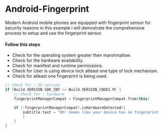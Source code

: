 # Android-Fingerprint

Modern Android mobile phones are equipped with fingerprint sensor for security reasons in this example i will demostrate the comprehensive process to setup and use the fingerprint sensor. 

#### Follow this steps

- Check for the operating system greater then marshmallow. 
- Check for the hardware availability. 
- Check for manifest and runtime permissions. 
- Check for User is using device lock atleast one type of lock mechanism. 
- Check for atleast one fingerprint is being used. 



```kotlin
// check for : OS version
if (Build.VERSION.SDK_INT >= Build.VERSION_CODES.M) {
    // Check for : hardware
    fingerprintManagerCompat = FingerprintManagerCompat.from(this)

    if (!fingerprintManagerCompat?.isHardwareDetected){
        subtitle.text = "Oh! Seems like your device has no fingerprint scanner"
        }
    }
}
```

